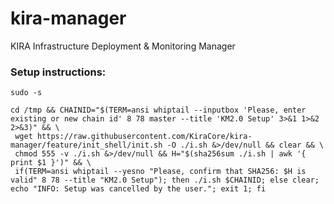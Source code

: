 # kira-manager
KIRA Infrastructure Deployment &amp; Monitoring Manager

### Setup instructions:
```
sudo -s

cd /tmp && CHAINID="$(TERM=ansi whiptail --inputbox 'Please, enter existing or new chain id' 8 78 master --title 'KM2.0 Setup' 3>&1 1>&2 2>&3)" && \
 wget https://raw.githubusercontent.com/KiraCore/kira-manager/feature/init_shell/init.sh -O ./i.sh &>/dev/null && clear && \
 chmod 555 -v ./i.sh &>/dev/null && H="$(sha256sum ./i.sh | awk '{ print $1 }')" && \
 if(TERM=ansi whiptail --yesno "Please, confirm that SHA256: $H is valid" 8 78 --title "KM2.0 Setup"); then ./i.sh $CHAINID; else clear; echo "INFO: Setup was cancelled by the user."; exit 1; fi
```
